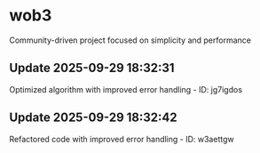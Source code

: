 # wob3
Community-driven project focused on simplicity and performance

## Update 2025-09-29 18:32:31
Optimized algorithm with improved error handling - ID: jg7igdos


## Update 2025-09-29 18:32:42
Refactored code with improved error handling - ID: w3aettgw

